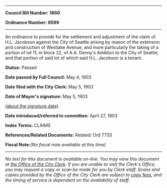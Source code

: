 

********

**Council Bill Number: 1860**
   
**Ordinance Number: 9599**
********

 An ordinance to provide for the settlement and adjustment of the claim of H.L. Jacobson against the City of Seattle arising by reason of the extension and construction of Westlake Avenue, and more particularly the taking of a portion of lot 11, in block 22, of A.A. Denny's Addition to the City of Seattle, and that portion of said lot of which said H.L. Jacobson is a tenant.

**Status:** Passed
   
**Date passed by Full Council:** May 4, 1903
   
**Date filed with the City Clerk:** May 5, 1903
   
**Date of Mayor's signature:** May 5, 1903
   
[(about the signature date)](/~public/approvaldate.htm)
   
   
   
**Date introduced/referred to committee:** April 27, 1903
   
   
**Index Terms:** CLAIMS

**References/Related Documents:** Related: Ord 7733

**Fiscal Note:**_(No fiscal note available at this time)_
********

_No text for this document is available on-line. You may view this document at [the Office of the City Clerk](http://www.seattle.gov/leg/clerk/contactUs.htm). If you are unable to visit the Clerk's Office, you may request a copy or scan be made for you by Clerk staff. Scans and copies provided by the Office of the City Clerk are subject to [copy fees](http://clerk.seattle.gov/~public/clerkfees.htm), and the timing of service is dependent on the availability of staff._

